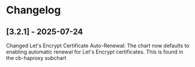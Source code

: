 # Changelog

## [3.2.1] - 2025-07-24

Changed
Let's Encrypt Certificate Auto-Renewal: The chart now defaults to enabling automatic renewal for Let's Encrypt certificates. This is found in the cb-haproxy subchart